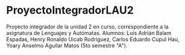 # ProyectoIntegradorLAU2
Proyecto integrador de la unidad 2 en curso, correspondiente a la asignatura de Lenguajes y Autómatas. Alumnos: Luis Adrián Balam Espadas, Henry Ronaldo Uicab Rodriguez, Carlos Eduardo Cupul Hau, Yoary Anselmo Aguilar Matos (5to semestre "A").
